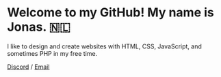 <h1>Welcome to my GitHub! My name is Jonas. 🇳🇱</h1>

I like to design and create websites with HTML, CSS, JavaScript, and sometimes PHP in my free time.


<a target="_blank" href="http://discordapp.com/users/752143718118850620">Discord</a> / 
<a target="_blank" href="mailto:decjonas@proton.me">Email</a>

